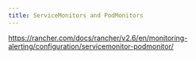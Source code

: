 ```yaml
---
title: ServiceMonitors and PodMonitors
---
```


https://rancher.com/docs/rancher/v2.6/en/monitoring-alerting/configuration/servicemonitor-podmonitor/